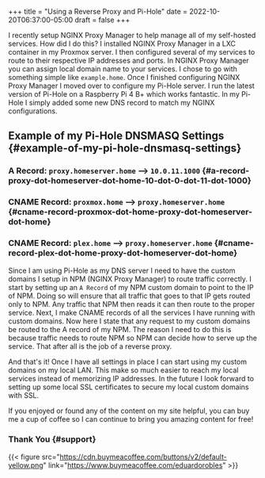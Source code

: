 +++
title = "Using a Reverse Proxy and Pi-Hole"
date = 2022-10-20T06:37:00-05:00
draft = false
+++

I recently setup NGINX Proxy Manager to help manage all of my self-hosted services. How did I do this? I installed NGINX Proxy Manager in a LXC container in my Proxmox server. I then configured several of my services to route to their respective IP addresses and ports. In NGINX Proxy Manager you can assign local domain name to your services. I chose to go with something simple like `example.home`. Once I finished configuring NGINX Proxy Manager I moved over to configure my Pi-Hole server. I run the latest version of Pi-Hole on a Raspberry Pi 4 B+ which works fantastic. In my Pi-Hole I simply added some new DNS record to match my NGINX configurations.


## Example of my Pi-Hole DNSMASQ Settings {#example-of-my-pi-hole-dnsmasq-settings}


### A Record: `proxy.homeserver.home` --&gt; `10.0.11.1000` {#a-record-proxy-dot-homeserver-dot-home-10-dot-0-dot-11-dot-1000}


### CNAME Record: `proxmox.home` --&gt; `proxy.homeserver.home` {#cname-record-proxmox-dot-home-proxy-dot-homeserver-dot-home}


### CNAME Record: `plex.home` --&gt; `proxy.homeserver.home` {#cname-record-plex-dot-home-proxy-dot-homeserver-dot-home}

Since I am using Pi-Hole as my DNS server I need to have the custom domains I setup in NPM (NGINX Proxy Manager) to route traffic correctly. I start by setting up an `A Record` of my NPM custom domain to point to the IP of NPM. Doing so will ensure that all traffic that goes to that IP gets routed only to NPM. Any traffic that NPM then reads it can then route to the proper service. Next, I make CNAME  records of all the services I have running with custom domains. Now here I state that any request to my custom domains be routed to the A record of my NPM. The reason I need to do this is because traffic needs to route NPM so NPM can decide how to serve up the service. That after all is the job of a reverse proxy.

And that's it! Once I have all settings in place I can start using my custom domains on my local LAN. This make so much easier to reach my local services instead of memorizing IP addresses. In the future I look forward to setting up some local SSL certificates to secure my local custom domains with SSL.

If you enjoyed or found any of the content on my site helpful, you can buy me a cup of coffee so I can continue to bring you amazing content for free!


### Thank You {#support}

{{< figure src="https://cdn.buymeacoffee.com/buttons/v2/default-yellow.png" link="https://www.buymeacoffee.com/eduardorobles" >}}
